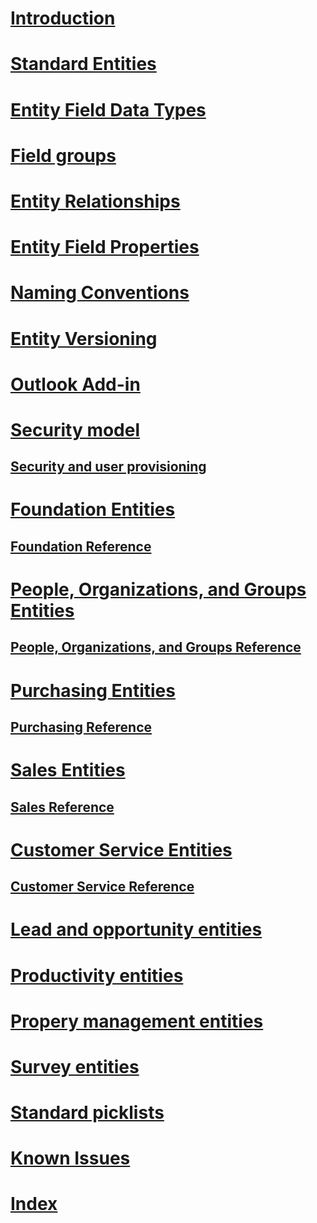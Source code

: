 # [Introduction](introduction.md)
# [Standard Entities](standard-entities.md)
# [Entity Field Data Types](field-data-types.md)
# [Field groups](field-groups.md)
# [Entity Relationships](relationships.md)
# [Entity Field Properties](field-properties.md)
# [Naming Conventions](naming-conventions.md)
# [Entity Versioning](versioning.md)
# [Outlook Add-in](outlook-add-in.md)
# [Security model](security-model.md)
## [Security and user provisioning](security-provisioning.md)
# [Foundation Entities](entities-foundation.md)
## [Foundation Reference](entity-tables/foundation.md)
# [People, Organizations, and Groups Entities](entities-person-organization-group.md)
## [People, Organizations, and Groups Reference](entity-tables/person-organization-group.md)
# [Purchasing Entities](entities-purchasing.md)
## [Purchasing Reference](entity-tables/purchasing.md)
# [Sales Entities](entities-sales.md)
## [Sales Reference](entity-tables/sales.md)
# [Customer Service Entities](entities-customer-service.md)
## [Customer Service Reference](entity-tables/customer-service.md)
# [Lead and opportunity entities](entities-lead-opportunity.md)
# [Productivity entities](entities-productivity.md)
# [Propery management entities](entities-property-management.md)
# [Survey entities](entities-survey.md)
# [Standard picklists](standard-picklists.md)
# [Known Issues](known-issues.md)
# [Index](index.md)
